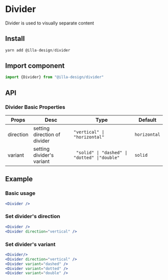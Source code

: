 # Divider

Divider is used to visually separate content

## Install

```jsx
yarn add @illa-design/divider
```

## Import component

```jsx
import {Divider} from "@illa-design/divider"
```

## API

### Divider Basic Properties

| Props     | Desc                         | Type                                        | Default      |
| --------- | ---------------------------- | ------------------------------------------- | ------------ |
| direction | setting direction of divider |  `"vertical" \| "horizontal"`                 | `horizontal` |
| variant   | setting divider's variant    | ` "solid" \| "dashed" \| "dotted" \|"double"` |` solid `     |

## Example

### Basic usage

```jsx
<Divider />
```

### Set divider's direction

```jsx
<Divider />
<Divider direction="vertical" />
```

### Set divider's variant

```jsx
<Divider/>
<Divider direction="vertical" />
<Divider variant="dashed" />
<Divider variant="dotted" />
<Divider variant="double" />
```

